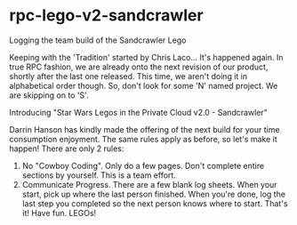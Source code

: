 rpc-lego-v2-sandcrawler
=======================

Logging the team build of the Sandcrawler Lego

Keeping with the 'Tradition' started by Chris Laco...
It's happened again.  In true RPC fashion, we are already onto the next revision of our product, shortly after the last one released.  This time, we aren't doing it in alphabetical order though.  So, don't look for some 'N' named project.  We are skipping on to 'S'.

Introducing "Star Wars Legos in the Private Cloud v2.0 - Sandcrawler"

Darrin Hanson has kindly made the offering of the next build for your time consumption enjoyment.  The same rules apply as before, so let's make it happen!
There are only 2 rules:
  1. No "Cowboy Coding". Only do a few pages. Don't complete entire sections by yourself. This is a team effort.
  2. Communicate Progress. There are a few blank log sheets. When your start, pick up where the last person finished. When you're done, log the last step you completed so the next person knows where to start.
That's it! Have fun. LEGOs!

